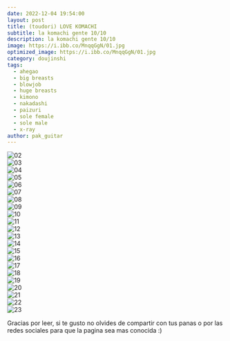 ```yaml
---
date: 2022-12-04 19:54:00
layout: post
title: (toudori) LOVE KOMACHI 
subtitle: la komachi gente 10/10
description: la komachi gente 10/10
image: https://i.ibb.co/MnqqGgN/01.jpg
optimized_image: https://i.ibb.co/MnqqGgN/01.jpg
category: doujinshi
tags:
  - ahegao
  - big breasts
  - blowjob
  - huge breasts
  - kimono
  - nakadashi
  - paizuri
  - sole female
  - sole male
  - x-ray
author: pak_guitar
---
```


<img src="https://i.ibb.co/GtvcV3D/02.jpg" alt="02" border="0"><br>
<img src="https://i.ibb.co/H2yffp1/03.jpg" alt="03" border="0"><br>
<img src="https://i.ibb.co/StPmR30/04.jpg" alt="04" border="0"><br>
<img src="https://i.ibb.co/9p1ZQ1j/05.jpg" alt="05" border="0"><br>
<img src="https://i.ibb.co/DMGqYzr/06.jpg" alt="06" border="0"><br>
<img src="https://i.ibb.co/XDmxsKb/07.jpg" alt="07" border="0"><br>
<img src="https://i.ibb.co/9tQpXpb/08.jpg" alt="08" border="0"><br>
<img src="https://i.ibb.co/09Cmz0z/09.jpg" alt="09" border="0"><br>
<img src="https://i.ibb.co/Jk3tBBp/10.jpg" alt="10" border="0"><br>
<img src="https://i.ibb.co/r4mphvR/11.jpg" alt="11" border="0"><br>
<img src="https://i.ibb.co/Qf87PBX/12.jpg" alt="12" border="0"><br>
<img src="https://i.ibb.co/t3R5FWT/13.jpg" alt="13" border="0"><br>
<img src="https://i.ibb.co/qBgKbTJ/14.jpg" alt="14" border="0"><br>
<img src="https://i.ibb.co/pXfDsTS/15.jpg" alt="15" border="0"><br>
<img src="https://i.ibb.co/4RpmB3X/16.jpg" alt="16" border="0"><br>
<img src="https://i.ibb.co/ByfQNSs/17.jpg" alt="17" border="0"><br>
<img src="https://i.ibb.co/Jn7HNZr/18.jpg" alt="18" border="0"><br>
<img src="https://i.ibb.co/XXHPbFk/19.jpg" alt="19" border="0"><br>
<img src="https://i.ibb.co/fdN5bfq/20.jpg" alt="20" border="0"><br>
<img src="https://i.ibb.co/YZVTH44/21.jpg" alt="21" border="0"><br>
<img src="https://i.ibb.co/pzdddVq/22.jpg" alt="22" border="0"><br>
<img src="https://i.ibb.co/RT4dgJ0/23.jpg" alt="23" border="0"><br>

Gracias por leer, si te gusto no olvides de compartir
con tus panas o por las redes sociales para que la
pagina sea mas conocida :)

